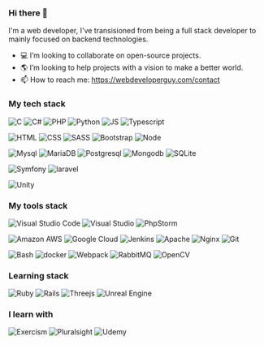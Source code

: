 ### Hi there 👋

I'm a web developer, I've transisioned from being a full stack developer to mainly focused on backend technologies.

- 💻 I’m looking to collaborate on open-source projects.
- 🌎 I’m looking to help projects with a vision to make a better world.
- 📫 How to reach me: https://webdeveloperguy.com/contact

### My tech stack 

  ![C](https://img.shields.io/badge/c-%2300599C.svg?style=for-the-badge&logo=c&logoColor=white)
  ![C#](https://img.shields.io/badge/c%23-%23239120.svg?style=for-the-badge&logo=c-sharp&logoColor=white)
  ![PHP](https://img.shields.io/badge/php-%23777BB4.svg?style=for-the-badge&logo=php&logoColor=white)
  ![Python](https://img.shields.io/badge/Python-3776AB?style=for-the-badge&logo=python&logoColor=white)
  ![JS](https://img.shields.io/badge/JavaScript-F7DF1E?style=for-the-badge&logo=javascript&logoColor=black)
  ![Typescript](https://img.shields.io/badge/TypeScript-007ACC?style=for-the-badge&logo=typescript&logoColor=white)

  ![HTML](https://img.shields.io/badge/HTML5-E34F26?style=for-the-badge&logo=html5&logoColor=white)
  ![CSS](https://img.shields.io/badge/CSS3-1572B6?style=for-the-badge&logo=css3&logoColor=white)
  ![SASS](https://img.shields.io/badge/SASS-hotpink.svg?style=for-the-badge&logo=SASS&logoColor=white)
  ![Bootstrap](https://img.shields.io/badge/Bootstrap-563D7C?style=for-the-badge&logo=bootstrap&logoColor=white)
  ![Node](https://img.shields.io/badge/Node.js-43853D?style=for-the-badge&logo=node.js&logoColor=white)

  ![Mysql](https://img.shields.io/badge/MySQL-00000F?style=for-the-badge&logo=mysql&logoColor=white)
  ![MariaDB](https://img.shields.io/badge/MariaDB-003545?style=for-the-badge&logo=mariadb&logoColor=white)
  ![Postgresql](https://img.shields.io/badge/PostgreSQL-316192?style=for-the-badge&logo=postgresql&logoColor=white)
  ![Mongodb](https://img.shields.io/badge/MongoDB-4EA94B?style=for-the-badge&logo=mongodb&logoColor=white)
  ![SQLite](https://img.shields.io/badge/sqlite-%2307405e.svg?style=for-the-badge&logo=sqlite&logoColor=white)
  
  ![Symfony](https://img.shields.io/badge/symfony-%23000000.svg?style=for-the-badge&logo=symfony&logoColor=white)
  ![laravel](https://img.shields.io/badge/laravel-%23FF2D20.svg?style=for-the-badge&logo=laravel&logoColor=white)

  ![Unity](https://img.shields.io/badge/Unity-100000?style=for-the-badge&logo=unity&logoColor=white)
  
### My tools stack

  ![Visual Studio Code](https://img.shields.io/badge/Visual%20Studio%20Code-0078d7.svg?style=for-the-badge&logo=visual-studio-code&logoColor=white)
  ![Visual Studio](https://img.shields.io/badge/Visual%20Studio-5C2D91.svg?style=for-the-badge&logo=visual-studio&logoColor=white)
  ![PhpStorm](https://img.shields.io/badge/phpstorm-143?style=for-the-badge&logo=phpstorm&logoColor=white&color=black)

  ![Amazon AWS](https://img.shields.io/badge/Amazon_AWS-232F3E?style=for-the-badge&logo=amazon-aws&logoColor=white)
  ![Google Cloud](https://img.shields.io/badge/Google_Cloud-4285F4?style=for-the-badge&logo=google-cloud&logoColor=white)
  ![Jenkins](https://img.shields.io/badge/jenkins-%232C5263.svg?style=for-the-badge&logo=jenkins&logoColor=white)
  ![Apache](https://img.shields.io/badge/apache-%23D42029.svg?style=for-the-badge&logo=apache&logoColor=white)
  ![Nginx](https://img.shields.io/badge/nginx-%23009639.svg?style=for-the-badge&logo=nginx&logoColor=white)
  ![Git](https://img.shields.io/badge/git-%23F05033.svg?style=for-the-badge&logo=git&logoColor=white)

  ![Bash](https://img.shields.io/badge/GNU%20Bash-4EAA25?style=for-the-badge&logo=GNU%20Bash&logoColor=white)
  ![docker](https://img.shields.io/badge/docker-%230db7ed.svg?style=for-the-badge&logo=docker&logoColor=white)
  ![Webpack](https://img.shields.io/badge/webpack-%238DD6F9.svg?style=for-the-badge&logo=webpack&logoColor=black)
  ![RabbitMQ](https://img.shields.io/badge/Rabbitmq-FF6600?style=for-the-badge&logo=rabbitmq&logoColor=white)
  ![OpenCV](https://img.shields.io/badge/opencv-%23white.svg?style=for-the-badge&logo=opencv&logoColor=white)
 
### Learning stack
  ![Ruby](https://img.shields.io/badge/Ruby-CC342D?style=for-the-badge&logo=ruby&logoColor=white)
  ![Rails](https://img.shields.io/badge/rails-%23CC0000.svg?style=for-the-badge&logo=ruby-on-rails&logoColor=white)
  ![Threejs](https://img.shields.io/badge/threejs-black?style=for-the-badge&logo=three.js&logoColor=white)
  ![Unreal Engine](https://img.shields.io/badge/unrealengine-%23313131.svg?style=for-the-badge&logo=unrealengine&logoColor=white)
  
 ### I learn with
 ![Exercism](https://img.shields.io/badge/Exercism-009CAB?style=for-the-badge&logo=exercism&logoColor=white)
 ![Pluralsight](https://img.shields.io/badge/Pluralsight-EE3057?style=for-the-badge&logo=pluralsight&logoColor=white)
 ![Udemy](https://img.shields.io/badge/Udemy-A435F0?style=for-the-badge&logo=Udemy&logoColor=white)

<!--
**wapcrazut/wapcrazut** is a ✨ _special_ ✨ repository because its `README.md` (this file) appears on your GitHub profile.
If you want to use other labels please go to https://github.com/Ileriayo/markdown-badges :)
-->
